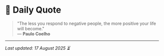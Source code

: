 # 📜 Daily Quote

> "The less you respond to negative people, the more positive your life will become."  
> — **Paulo Coelho**

---

_Last updated: 17 August 2025 ⏳_

